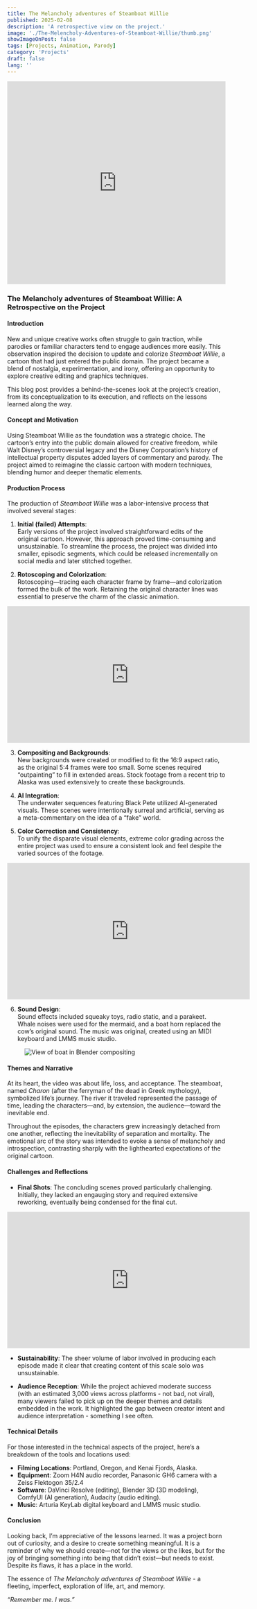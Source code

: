 ```yaml
---
title: The Melancholy adventures of Steamboat Willie
published: 2025-02-08
description: 'A retrospective view on the project.'
image: './The-Melencholy-Adventures-of-Steamboat-Willie/thumb.png'
showImageOnPost: false
tags: [Projects, Animation, Parody]
category: 'Projects'
draft: false 
lang: ''
---
```

<iframe width="100%" height="468" src="https://www.youtube.com/embed/GS9bdSrCvfw?si=3-TWFDISeYHEQ7Bv" title="YouTube video player" frameborder="0" allow="accelerometer; autoplay; clipboard-write; encrypted-media; gyroscope; picture-in-picture; " referrerpolicy="strict-origin-when-cross-origin" allowfullscreen></iframe>

### **The Melancholy adventures of Steamboat Willie: A Retrospective on the Project**

#### **Introduction**
New and unique creative works often struggle to gain traction, while parodies or familiar characters tend to engage audiences more easily. This observation inspired the decision to update and colorize *Steamboat Willie*, a cartoon that had just entered the public domain. The project became a blend of nostalgia, experimentation, and irony, offering an opportunity to explore creative editing and graphics techniques.

This blog post provides a behind-the-scenes look at the project’s creation, from its conceptualization to its execution, and reflects on the lessons learned along the way.

#### **Concept and Motivation**
Using Steamboat Willie as the foundation was a strategic choice. The cartoon’s entry into the public domain allowed for creative freedom, while Walt Disney’s controversial legacy and the Disney Corporation’s history of intellectual property disputes added layers of commentary and parody. The project aimed to reimagine the classic cartoon with modern techniques, blending humor and deeper thematic elements.

#### **Production Process**
The production of *Steamboat Willie* was a labor-intensive process that involved several stages:

1. **Initial (failed) Attempts**:  
   Early versions of the project involved straightforward edits of the original cartoon. However, this approach proved time-consuming and unsustainable. To streamline the process, the project was divided into smaller, episodic segments, which could be released incrementally on social media and later stitched together.

2. **Rotoscoping and Colorization**:  
   Rotoscoping—tracing each character frame by frame—and colorization formed the bulk of the work. Retaining the original character lines was essential to preserve the charm of the classic animation.
<iframe width="560" height="315" src="https://www.youtube-nocookie.com/embed/TlmBrhCwX_I?si=dH5iKUVLSFurjvSq&amp;controls=0&modestbranding=1&rel=0" title="YouTube video player" frameborder="0" allow="accelerometer; autoplay; clipboard-write; encrypted-media; gyroscope; picture-in-picture;" referrerpolicy="strict-origin-when-cross-origin" allowfullscreen></iframe>

3. **Compositing and Backgrounds**:  
   New backgrounds were created or modified to fit the 16:9 aspect ratio, as the original 5:4 frames were too small. Some scenes required “outpainting” to fill in extended areas. Stock footage from a recent trip to Alaska was used extensively to create these backgrounds.

4. **AI Integration**:  
   The underwater sequences featuring Black Pete utilized AI-generated visuals. These scenes were intentionally surreal and artificial, serving as a meta-commentary on the idea of a “fake” world.

5. **Color Correction and Consistency**:  
   To unify the disparate visual elements, extreme color grading across the entire project was used to ensure a consistent look and feel despite the varied sources of the footage.
<iframe width="560" height="315" src="https://www.youtube.com/embed/3rTQliK1MAU?si=SMEKRiJ_Rlmpq1oT&controls=0&modestbranding=1&rel=0" 
title="YouTube video player" frameborder="0" allow="accelerometer; autoplay; clipboard-write; encrypted-media; gyroscope; picture-in-picture;" referrerpolicy="strict-origin-when-cross-origin" allowfullscreen></iframe>

6. **Sound Design**:  
   Sound effects included squeaky toys, radio static, and a parakeet. Whale noises were used for the mermaid, and a boat horn replaced the cow’s original sound. The music was original, created using an MIDI keyboard and LMMS music studio.

<div style="padding-left: 40px; padding-right: 40px;">
  <img src="/posts/The-Melencholy-Adventures-of-Steamboat-Willie/Blender.png" alt="View of boat in Blender compositing" style="max-width: 100%; height: auto;">
</div>

#### **Themes and Narrative**
At its heart, the video was about life, loss, and acceptance. The steamboat, named *Charon* (after the ferryman of the dead in Greek mythology), symbolized life’s journey. The river it traveled represented the passage of time, leading the characters—and, by extension, the audience—toward the inevitable end.

Throughout the episodes, the characters grew increasingly detached from one another, reflecting the inevitability of separation and mortality. The emotional arc of the story was intended to evoke a sense of melancholy and introspection, contrasting sharply with the lighthearted expectations of the original cartoon.

#### **Challenges and Reflections**
- **Final Shots**:   The concluding scenes proved particularly challenging. Initially, they lacked an engauging story and required extensive reworking, eventually being condensed for the final cut.
<iframe width="560" height="315" src="https://www.youtube.com/embed/jGCAgHO-oCQ?si=4rYzPYcDph1ztXze&controls=0&modestbranding=1&rel=0" title="YouTube video player" frameborder="0" allow="accelerometer; autoplay; clipboard-write; encrypted-media; gyroscope; picture-in-picture;" referrerpolicy="strict-origin-when-cross-origin" allowfullscreen></iframe>

- **Sustainability**: The sheer volume of labor involved in producing each episode made it clear that creating content of this scale solo was unsustainable.

- **Audience Reception**: While the project achieved moderate success (with an estimated 3,000 views across platforms - not bad, not viral), many viewers failed to pick up on the deeper themes and details embedded in the work. It highlighted the gap between creator intent and audience interpretation - something I see often.

#### **Technical Details**
For those interested in the technical aspects of the project, here’s a breakdown of the tools and locations used:
- **Filming Locations**: Portland, Oregon, and Kenai Fjords, Alaska.
- **Equipment**: Zoom H4N audio recorder, Panasonic GH6 camera with a Zeiss Flektogon 35/2.4
- **Software**: DaVinci Resolve (editing), Blender 3D (3D modeling), ComfyUI (AI generation), Audacity (audio editing).
- **Music**: Arturia KeyLab digital keyboard and LMMS music studio.

#### **Conclusion**
Looking back, I’m appreciative of the lessons learned. It was a project born out of curiosity, and a desire to create something meaningful. It is a reminder of why we should create—not for the views or the likes, but for the joy of bringing something into being that didn’t exist—but needs to exist. Despite its flaws, it has a place in the world.


The essence of *The Melancholy adventures of Steamboat Willie* - a fleeting, imperfect, exploration of life, art, and memory. 

*“Remember me. I was.”*  
